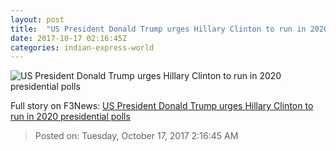 ```yaml
---
layout: post
title:  "US President Donald Trump urges Hillary Clinton to run in 2020 presidential polls"
date: 2017-10-17 02:16:45Z
categories: indian-express-world
---
```


![US President Donald Trump urges Hillary Clinton to run in 2020 presidential polls](http://images.indianexpress.com/2017/10/donald-trump-quiz_759.jpg?w=759)




Full story on F3News: [US President Donald Trump urges Hillary Clinton to run in 2020 presidential polls](http://www.f3nws.com/n/mGyKmG)

> Posted on: Tuesday, October 17, 2017 2:16:45 AM
